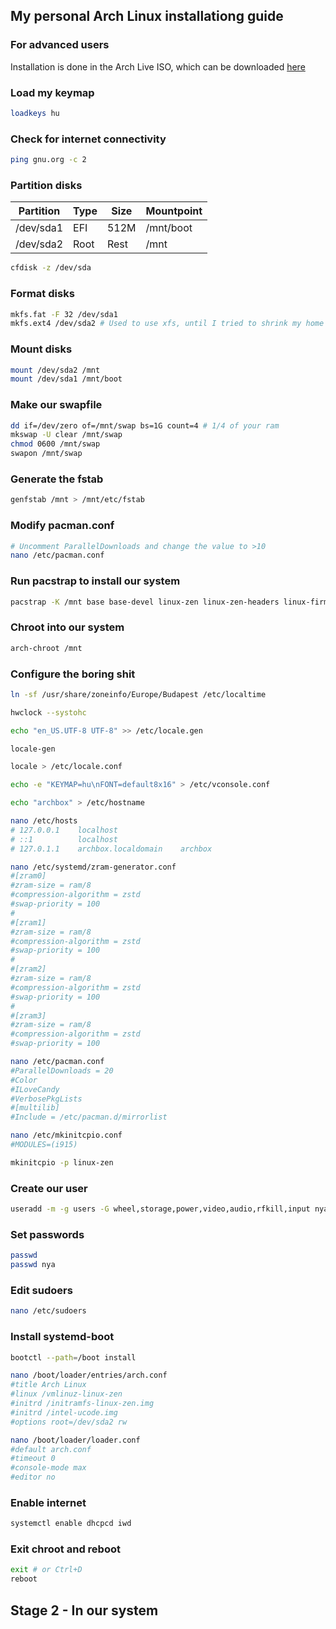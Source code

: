 ## My personal Arch Linux installationg guide
### For advanced users
Installation is done in the Arch Live ISO, which can be downloaded [here](https://mirror.vincuska.wtf/archlinux/iso/latest/archlinux-2023.02.01-x86_64.iso)

### Load my keymap
```sh
loadkeys hu
```

### Check for internet connectivity
```sh
ping gnu.org -c 2
```

### Partition disks
| Partition | Type | Size | Mountpoint |
|-----------|------|------|------------|
| /dev/sda1 | EFI  | 512M | /mnt/boot  |
| /dev/sda2 | Root | Rest | /mnt       |
```sh
cfdisk -z /dev/sda
```

### Format disks
```sh
mkfs.fat -F 32 /dev/sda1
mkfs.ext4 /dev/sda2 # Used to use xfs, until I tried to shrink my home partition :')
```

### Mount disks
```sh
mount /dev/sda2 /mnt
mount /dev/sda1 /mnt/boot
```

### Make our swapfile
```sh
dd if=/dev/zero of=/mnt/swap bs=1G count=4 # 1/4 of your ram
mkswap -U clear /mnt/swap
chmod 0600 /mnt/swap
swapon /mnt/swap
```

### Generate the fstab
```sh
genfstab /mnt > /mnt/etc/fstab
```

### Modify pacman.conf
```sh
# Uncomment ParallelDownloads and change the value to >10
nano /etc/pacman.conf
```

### Run pacstrap to install our system
```sh
pacstrap -K /mnt base base-devel linux-zen linux-zen-headers linux-firmware dhcpcd iwd zram-generator nano intel-ucode git tmux usbutils unrar unzip p7zip unarchiver gvfs-mtp libmtp ntfs-3g android-udev mtpfs xdg-user-dirs xf86-video-intel vulkan-intel vulkan-icd-loader libva-intel-driver xorg-server xorg-xrdb xorg-xinit xorg-xrandr xorg-xev xorg-xdpyinfo xorg-xprop rustup neofetch htop btop fish pkgfile ffmpeg pulseaudio i3-wm rofi
```

### Chroot into our system
```sh
arch-chroot /mnt
```

### Configure the boring shit
```sh
ln -sf /usr/share/zoneinfo/Europe/Budapest /etc/localtime

hwclock --systohc

echo "en_US.UTF-8 UTF-8" >> /etc/locale.gen

locale-gen

locale > /etc/locale.conf

echo -e "KEYMAP=hu\nFONT=default8x16" > /etc/vconsole.conf

echo "archbox" > /etc/hostname

nano /etc/hosts
# 127.0.0.1    localhost  
# ::1          localhost  
# 127.0.1.1    archbox.localdomain	  archbox

nano /etc/systemd/zram-generator.conf
#[zram0]
#zram-size = ram/8
#compression-algorithm = zstd
#swap-priority = 100
#
#[zram1]
#zram-size = ram/8
#compression-algorithm = zstd
#swap-priority = 100
#
#[zram2]
#zram-size = ram/8
#compression-algorithm = zstd
#swap-priority = 100
#
#[zram3]
#zram-size = ram/8
#compression-algorithm = zstd
#swap-priority = 100

nano /etc/pacman.conf
#ParallelDownloads = 20
#Color
#ILoveCandy
#VerbosePkgLists
#[multilib]
#Include = /etc/pacman.d/mirrorlist

nano /etc/mkinitcpio.conf
#MODULES=(i915)

mkinitcpio -p linux-zen
```

### Create our user
```sh
useradd -m -g users -G wheel,storage,power,video,audio,rfkill,input nya
```

### Set passwords
```sh
passwd
passwd nya
```

### Edit sudoers
```sh
nano /etc/sudoers
```

### Install systemd-boot
```sh
bootctl --path=/boot install

nano /boot/loader/entries/arch.conf
#title Arch Linux
#linux /vmlinuz-linux-zen
#initrd /initramfs-linux-zen.img
#initrd /intel-ucode.img
#options root=/dev/sda2 rw

nano /boot/loader/loader.conf
#default arch.conf
#timeout 0
#console-mode max
#editor no
```

### Enable internet
```sh
systemctl enable dhcpcd iwd
```

### Exit chroot and reboot
```sh
exit # or Ctrl+D
reboot
```

## Stage 2 - In our system